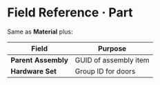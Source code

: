 <!-- docs/reference/field-definitions/part.md -->
# Field Reference · Part

Same as **Material** plus:

| Field | Purpose |
|-------|---------|
| **Parent Assembly** | GUID of assembly item |
| **Hardware Set** | Group ID for doors |

